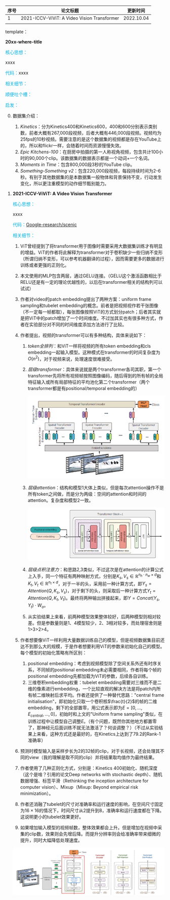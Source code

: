 | 序号 | 论文标题                                    | 更新时间   |
| ---- | ------------------------------------------- | ---------- |
| 1    | 2021-ICCV-ViViT: A Video Vision Transformer | 2022.10.04 |
|      |                                             |            |

template：

**20xx-where-title**

<font color='vornblue'>核心思想：</font>

xxxx

<font color='vornblue'>代码：</font>xxxx

<font color='vornblue'>相关细节：</font>

<font color='vornblue'>顺便吐个槽：</font>

<font color='vornblue'>启发：</font>

0. 数据集介绍：
   1. *Kinetics*：分为Kinetics400和Kinetics600，400和600分别表示类别数，前者大概有267,000段视频，后者大概有446,000段视频。视频均为25fps的10秒视频。需要注意的是这个数据集的视频都是存在YouTube上的，所以和flickr一样，会随着时间而资源慢慢失效。
   2. *Epic Kitchens-100*：在厨房中拍摄的第一人称视角视频，包含共计100小时的90,000个clip。该数据集的数据表示都是一个动词+一个名词。
   3. *Moments in Time*：包含800,000段3秒的YouTube clip。
   4. *Something-Something v2*：包含220,000段视频，每段持续时间为2-6秒。有别于其他数据集的是本数据集一般物体和背景保持不变，行动发生变化，所以更注重模型的动作细节甄别能力。

1. **2021-ICCV-ViViT: A Video Vision Transformer**

   <font color='vornblue'>核心思想：</font>

   xxxx

   <font color='vornblue'>代码：</font>[Google-research/scenic](https://github.com/google-research/scenic)

   <font color='vornblue'>相关细节：</font>

   1. ViT曾经提到了将transformer用于图像时需要采用大数据集训练才有明显的增益。ViT的作者将此解释为transformer对于卷积缺少一些归纳不变形（所谓归纳不变形，可以参考机器翻译的过程），因而需要更多的数据进行训练或者更强的正则化。
   
   1. 本文使用的MLP包含两层，通过GELU连接。（GELU这个激活函数相比于RELU还是有一定的理论优越性的，以后在transformer相关的结构列可以试试）
   
   1. 作者对video的patch embedding提出了两种方案：uniform frame sampling和tubelet embedding的概念。前者是把视频视作若干张图像（不一定每一帧都取），每张图像按照ViT的方式划分patch；后者其实就是把ViT中的patch增加了一个时间维度。不过加其实也有很多种方式，作者在实验部分对不同的时间维度添加方法进行了比较。
   
   1. 作者提出，视频的transformer可以有多种结构，具体来说如下：
   
      1. *token全排列*：和ViT一样将视频的所有token embedding和cls embedding一起输入模型。这种模式在transformer的时间复杂度为$O(n^2)$，对于视频来说，处理速度很难接受。
   
      1. *层级transformer*：具体来说就是两个transformer各司其职，第一个transformer先将所有视频帧按照图像编码，随后得到的所有帧的全局特征输入或所有局部特征的平均池化第二个transformer（两个transformer都是有positional/temporal embedding的）
   
         ![img](./video_base_assets/2.png)
   
      1. *层级attention*：结构和模型1大体上类似，但是每次attention操作不是所有token之间做，而是分为两级：空间的attention和时间的attention。复杂度和模型2一致。
   
         ![img](./video_base_assets/3.png)
   
      1. *层级点积注意力*：和思路2,3类似，不过这次是在attention的计算公式上入手，同一个特征有两种映射方式，分别是$K_s,V_s\in\mathbb{R}^{n_h\cdot n_w\times d}$和$K_t, V_t\in \mathbb{R}^{n_t\times d}$，对于一半的头，采用前一种计算方式，即$Y_s=Attention(Q, K_s, V_s)$，对于剩下的头，则采取后一种计算方式$Y_t=Attention(Q, K_t, V_t)$。最终将两种输出拼接起来，即$Y=Concat(Y_s, Y_t)\cdot W_o$。
   
      1. 从实验结果上来看，前两种模型效果整体较好，后两种模型则相对较差。但是参数量则是1、4模型较少，2、3相对较多，而处理宿舍则是1>3>2>4。
   
   1. 作者想要像ViT一样利用大量数据训练自己的模型，但是视频数据集目前还达不到那么大的规模，于是作者想要利用ViT的参数来初始化自己的模型。每个模型的初始化策略有所区别：
   
      1. positional embedding：考虑到视频模型除了空间关系外还有时序关系，不同帧的positional embedding未必需要相同，作者将每个帧的positional embedding先都加载为ViT的参数，后续各自训练。
      1. 三维卷积embedding权重：tubelet embedding需要对三维而不是二维的像素进行embedding，一个比较直观的解决方法是将patch内所有帧二维映射后求平均。作者还提供了一种替代思路："central frame initialisation"，即初始化只取一个卷积核$\frac{t}{2}$的帧的二维embedding，剩下的全部置零，用公式表示即为$E=[0,...,E_{central},...,0]$，初始时和上文的"Uniform frame sampling"类似，在训练过程中让模型自己调整$E$。（有个问题，既然你其他地方都置零了，那神经元后面训练不就无法激活了？何谈调整？）（不过从实验结果上来看，这种方式还是最好的，在Kinetics上达到了79.2的Rank-1准确率）
   
   1. 预测时模型输入是采样步长为2的32帧的clip，对于长视频，还会处理其不同的view（我的理解是取不同的clip）并将结果取均值作为最终结果。
   
   1. 作者使用了几种正则化方式，分别是：Kinetics 400初始化、随机深度（这个是啥？引用的论文Deep networks with stochastic depth）、随机数据增强、标签平滑（Rethinking the inception architecture for computer vision）、Mixup（Mixup: Beyond empirical risk minimization）。
   
   1. 作者还消融了tubelet的尺寸对准确率和运行速度的影响，在空间尺寸固定为$16\times 16$的情况下，时间尺寸从2提升到8，准确率和运行速度都在下降。这说明更小的tubelet效果更好。
   
   1. 如果增加输入模型的视频帧数，整体效果都会上升。但是增加在视频中采集的clip数，效果则会先增后降。而提升分辨率则会给准确率带来细微的提升，同时大幅降低处理速度。
   
   ![img](./video_base_assets/1.png)
   